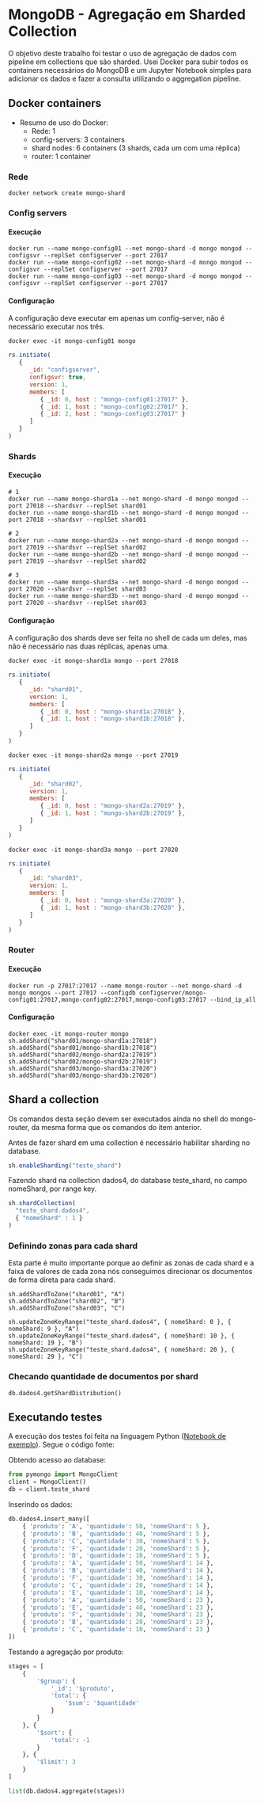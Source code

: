 # MongoDB - Agregação em Sharded Collection

O objetivo deste trabalho foi testar o uso de agregação de dados com pipeline em collections que são sharded. Usei Docker para subir todos os containers necessários do MongoDB e um Jupyter Notebook simples para adicionar os dados e fazer a consulta utilizando o aggregation pipeline.

## Docker containers

- Resumo de uso do Docker:
    * Rede: 1
    * config-servers: 3 containers
    * shard nodes: 6 containers (3 shards, cada um com uma réplica)
    * router: 1 container

### Rede

```shell
docker network create mongo-shard
```

### Config servers

#### Execução

```shell
docker run --name mongo-config01 --net mongo-shard -d mongo mongod --configsvr --replSet configserver --port 27017
docker run --name mongo-config02 --net mongo-shard -d mongo mongod --configsvr --replSet configserver --port 27017
docker run --name mongo-config03 --net mongo-shard -d mongo mongod --configsvr --replSet configserver --port 27017
```

#### Configuração

A configuração deve executar em apenas um config-server, não é necessário executar nos três.

```shell
docker exec -it mongo-config01 mongo
```

```javascript
rs.initiate(
   {
      _id: "configserver",
      configsvr: true,
      version: 1,
      members: [
         { _id: 0, host : "mongo-config01:27017" },
         { _id: 1, host : "mongo-config02:27017" },
         { _id: 2, host : "mongo-config03:27017" }
      ]
   }
)
```

### Shards

#### Execução

```shell
# 1
docker run --name mongo-shard1a --net mongo-shard -d mongo mongod --port 27018 --shardsvr --replSet shard01
docker run --name mongo-shard1b --net mongo-shard -d mongo mongod --port 27018 --shardsvr --replSet shard01

# 2
docker run --name mongo-shard2a --net mongo-shard -d mongo mongod --port 27019 --shardsvr --replSet shard02
docker run --name mongo-shard2b --net mongo-shard -d mongo mongod --port 27019 --shardsvr --replSet shard02

# 3
docker run --name mongo-shard3a --net mongo-shard -d mongo mongod --port 27020 --shardsvr --replSet shard03
docker run --name mongo-shard3b --net mongo-shard -d mongo mongod --port 27020 --shardsvr --replSet shard03
```

#### Configuração

A configuração dos shards deve ser feita no shell de cada um deles, mas não é necessário nas duas réplicas, apenas uma.

```shell
docker exec -it mongo-shard1a mongo --port 27018
```

```javascript
rs.initiate(
   {
      _id: "shard01",
      version: 1,
      members: [
         { _id: 0, host : "mongo-shard1a:27018" },
         { _id: 1, host : "mongo-shard1b:27018" },
      ]
   }
)
```

```shell
docker exec -it mongo-shard2a mongo --port 27019
```

```javascript
rs.initiate(
   {
      _id: "shard02",
      version: 1,
      members: [
         { _id: 0, host : "mongo-shard2a:27019" },
         { _id: 1, host : "mongo-shard2b:27019" },
      ]
   }
)
```

```shell
docker exec -it mongo-shard3a mongo --port 27020
```

```javascript
rs.initiate(
   {
      _id: "shard03",
      version: 1,
      members: [
         { _id: 0, host : "mongo-shard3a:27020" },
         { _id: 1, host : "mongo-shard3b:27020" },
      ]
   }
)
```

### Router

#### Execução

```shell
docker run -p 27017:27017 --name mongo-router --net mongo-shard -d mongo mongos --port 27017 --configdb configserver/mongo-config01:27017,mongo-config02:27017,mongo-config03:27017 --bind_ip_all
```

#### Configuração

```shell
docker exec -it mongo-router mongo
sh.addShard("shard01/mongo-shard1a:27018")
sh.addShard("shard01/mongo-shard1b:27018") 
sh.addShard("shard02/mongo-shard2a:27019")
sh.addShard("shard02/mongo-shard2b:27019") 
sh.addShard("shard03/mongo-shard3a:27020")
sh.addShard("shard03/mongo-shard3b:27020")
```

## Shard a collection

Os comandos desta seção devem ser executados ainda no shell do mongo-router, da mesma forma que os comandos do item anterior.

Antes de fazer shard em uma collection é necessário habilitar sharding no database.

```javascript
sh.enableSharding("teste_shard")
```

Fazendo shard na collection dados4, do database teste_shard, no campo nomeShard, por range key.

```javascript
sh.shardCollection(
  "teste_shard.dados4",
  { "nomeShard" : 1 }
)
```

### Definindo zonas para cada shard

Esta parte é muito importante porque ao definir as zonas de cada shard e a faixa de valores de cada zona nós conseguimos direcionar os documentos de forma direta para cada shard.

```shell
sh.addShardToZone("shard01", "A")
sh.addShardToZone("shard02", "B")
sh.addShardToZone("shard03", "C")

sh.updateZoneKeyRange("teste_shard.dados4", { nomeShard: 0 }, { nomeShard: 9 }, "A")
sh.updateZoneKeyRange("teste_shard.dados4", { nomeShard: 10 }, { nomeShard: 19 }, "B")
sh.updateZoneKeyRange("teste_shard.dados4", { nomeShard: 20 }, { nomeShard: 29 }, "C")
```

### Checando quantidade de documentos por shard

```shell
db.dados4.getShardDistribution()
```

## Executando testes

A execução dos testes foi feita na linguagem Python ([Notebook de exemplo](teste.ipynb)).
Segue o código fonte:

Obtendo acesso ao database:

```python
from pymongo import MongoClient
client = MongoClient()
db = client.teste_shard
```

Inserindo os dados:

```python
db.dados4.insert_many([
    { 'produto': 'A', 'quantidade': 50, 'nomeShard': 5 },
    { 'produto': 'B', 'quantidade': 40, 'nomeShard': 5 },
    { 'produto': 'C', 'quantidade': 30, 'nomeShard': 5 },
    { 'produto': 'F', 'quantidade': 20, 'nomeShard': 5 },
    { 'produto': 'D', 'quantidade': 10, 'nomeShard': 5 },
    { 'produto': 'A', 'quantidade': 50, 'nomeShard': 14 },
    { 'produto': 'B', 'quantidade': 40, 'nomeShard': 14 },
    { 'produto': 'F', 'quantidade': 30, 'nomeShard': 14 },
    { 'produto': 'C', 'quantidade': 20, 'nomeShard': 14 },
    { 'produto': 'E', 'quantidade': 10, 'nomeShard': 14 },
    { 'produto': 'A', 'quantidade': 50, 'nomeShard': 23 },
    { 'produto': 'E', 'quantidade': 40, 'nomeShard': 23 },
    { 'produto': 'F', 'quantidade': 30, 'nomeShard': 23 },
    { 'produto': 'B', 'quantidade': 20, 'nomeShard': 23 },
    { 'produto': 'C', 'quantidade': 10, 'nomeShard': 23 }
])
```

Testando a agregação por produto:

```python
stages = [
    {
        '$group': {
            '_id': '$produto', 
            'total': {
                '$sum': '$quantidade'
            }
        }
    }, {
        '$sort': {
            'total': -1
        }
    }, {
        '$limit': 3
    }
]

list(db.dados4.aggregate(stages))
```
